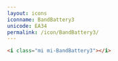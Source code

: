 ```yaml
---
layout: icons
iconname: BandBattery3
unicode: EA34
permalink: /icon/BandBattery3/
---
```


``` html
<i class="mi mi-BandBattery3"></i>
```
